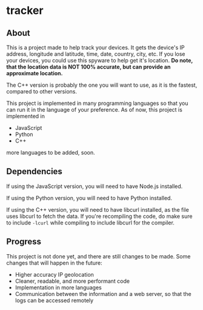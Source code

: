 # tracker

## About
This is a project made to help track your devices. It gets the device's IP address, longitude and latitude, time, date, country, city, etc.
If you lose your devices, you could use this spyware to help get it's location.
**Do note, that the location data is NOT 100% accurate, but can provide an approximate location.**

The C++ version is probably the one you will want to use, as it is the fastest, compared to other versions.

This project is implemented in many programming languages so that you can run it in the language of your preference.
As of now, this project is implemented in
- JavaScript
- Python
- C++

more languages to be added, soon.

## Dependencies
If using the JavaScript version, you will need to have Node.js installed.

If using the Python version, you will need to have Python installed.

If using the C++ version, you will need to have libcurl installed, as the file uses libcurl to fetch the data. If you're recompiling the code, do make sure to include `-lcurl` while compiling to include libcurl for the compiler.

## Progress
This project is not done yet, and there are still changes to be made.
Some changes that will happen in the future:
- Higher accuracy IP geolocation
- Cleaner, readable, and more performant code
- Implementation in more languages
- Communication between the information and a web server, so that the logs can be accessed remotely
